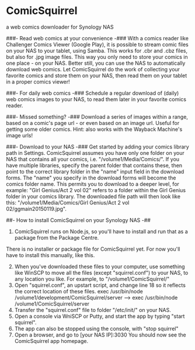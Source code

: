 # ComicSquirrel
a web comics downloader for Synology NAS

###- Read web comics at your convenience -###
With a comics reader like Challenger Comics Viewer (Google Play), it is possible to stream comic files on your NAS to your tablet, using Samba. This works for .cbr and .cbz files, but also for .jpg image files. This way you only need to store your comics in one place - on your NAS. Better still, you can use the NAS to automatically download web comics. Let ComicSquirrel do the work of collecting your favorite comics and store them on your NAS, then read them on your tablet in a proper comics viewer!

###- For daily web comics -###
Schedule a regular download of (daily) web comics images to your NAS, to read them later in your favorite comics reader.

###- Missed something? -###
Download a series of images within a range, based on a comic's page url - or even based on an image url. Useful for getting some older comics. Hint: also works with the Wayback Machine's image urls!

###- Download to your NAS -###
Get started by adding your comics library path in Settings. 
ComicSquirrel assumes you have only one folder on your NAS that contains all your comics, i.e. "/volume1/Media/Comics/". If you have multiple libraries, specify the parent folder that contains these, then point to the correct library folder in the "name" input field in the download forms.
The "name" you specify in the download forms will become the comics folder name. This permits you to download to a deeper level, for example: "Girl Genius/Act 2 vol 02" refers to a folder within the Girl Genius folder in your comics library. The downloaded file path will then look like this: "/volume1/Media/Comics/Girl Genius/Act 2 vol 02/ggmain20150119.jpg".

##- How to install ComicSquirrel on your Synology NAS -##
1. ComicSquirrel runs on Node.js, so you'll have to install and run that as a package from the Package Centre. 

There is no installer or package file for ComicSquirrel yet. For now you'll have to install this manually, like this. 

2. When you've downloaded these files to your computer, use something like WinSCP to move all the files (except "squirrel.conf") to your NAS, to any location you like. For example, to "/volume1/ComicSquirrel/"
3. Open "squirrel.conf", an upstart script, and change line 18 so it reflects the correct location of these files.
  exec /usr/bin/node /volume1/development/ComicSquirrel/server  --> exec /usr/bin/node /volume1/ComicSquirrel/server
4. Transfer the "squirrel.conf" file to folder "/etc/init/" on your NAS. 
5. Open a console via WniSCP or Putty, and start the app by typing "start squirrel". 
6. The app can also be stopped using the console, with "stop squirrel"
7. Open a browser, and go to [your NAS IP]:3030 
You should now see the ComicSquirrel app homepage.
